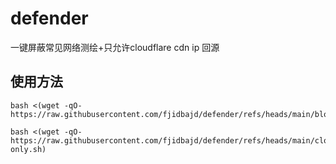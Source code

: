 # defender
一键屏蔽常见网络测绘+只允许cloudflare cdn ip 回源

## 使用方法


```
bash <(wget -qO- https://raw.githubusercontent.com/fjidbajd/defender/refs/heads/main/block_censys_ips.sh)
```
```
bash <(wget -qO- https://raw.githubusercontent.com/fjidbajd/defender/refs/heads/main/cloudflare-only.sh)
```
